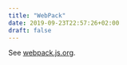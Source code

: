 ```yaml
---
title: "WebPack"
date: 2019-09-23T22:57:26+02:00
draft: false
---
```


See [webpack.js.org](https://webpack.js.org/).
